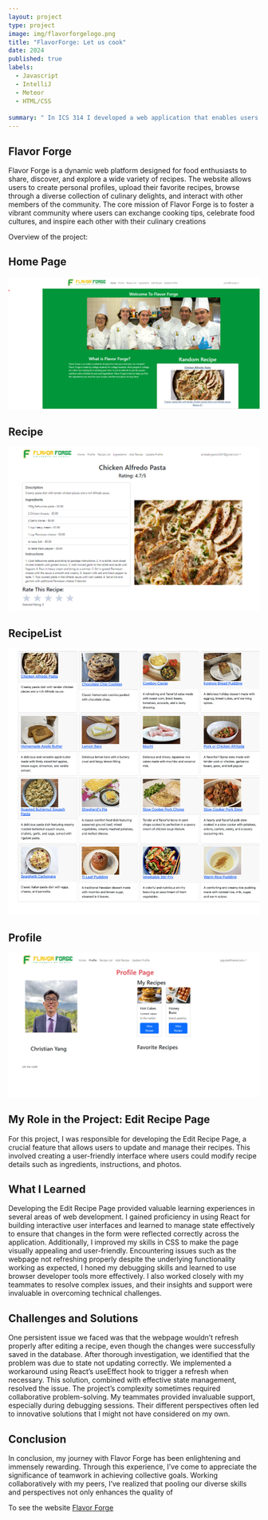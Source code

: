 ```yaml
---
layout: project
type: project
image: img/flavorforgelogo.png
title: "FlavorForge: Let us cook"
date: 2024
published: true
labels:
  - Javascript
  - IntelliJ
  - Meteor
  - HTML/CSS

summary: " In ICS 314 I developed a web application that enables users to find, share, and post recipes based on their needs."
---
```


## Flavor Forge
Flavor Forge is a dynamic web platform designed for food enthusiasts to share, discover, and explore a wide variety of recipes. The website allows users to create personal profiles, upload their favorite recipes, browse through a diverse collection of culinary delights, and interact with other members of the community. The core mission of Flavor Forge is to foster a vibrant community where users can exchange cooking tips, celebrate food cultures, and inspire each other with their culinary creations

Overview of the project:

## Home Page
<img class="img-fluid" src="../img/homepage.jpg">

## Recipe
<img class="img-fluid" src="../img/recipepage.jpg">

## RecipeList
<img class="img-fluid" src="../img/recipelistpage.jpg">

## Profile
<img class="img-fluid" src="../img/profile-page.jpg">

## My Role in the Project: Edit Recipe Page
For this project, I was responsible for developing the Edit Recipe Page, a crucial feature that allows users to update and manage their recipes. This involved creating a user-friendly interface where users could modify recipe details such as ingredients, instructions, and photos.

## What I Learned
Developing the Edit Recipe Page provided valuable learning experiences in several areas of web development. I gained proficiency in using React for building interactive user interfaces and learned to manage state effectively to ensure that changes in the form were reflected correctly across the application. Additionally, I improved my skills in CSS to make the page visually appealing and user-friendly. Encountering issues such as the webpage not refreshing properly despite the underlying functionality working as expected, I honed my debugging skills and learned to use browser developer tools more effectively. I also worked closely with my teammates to resolve complex issues, and their insights and support were invaluable in overcoming technical challenges.

## Challenges and Solutions
One persistent issue we faced was that the webpage wouldn’t refresh properly after editing a recipe, even though the changes were successfully saved in the database. After thorough investigation, we identified that the problem was due to state not updating correctly. We implemented a workaround using React’s useEffect hook to trigger a refresh when necessary. This solution, combined with effective state management, resolved the issue. The project’s complexity sometimes required collaborative problem-solving. My teammates provided invaluable support, especially during debugging sessions. Their different perspectives often led to innovative solutions that I might not have considered on my own.

## Conclusion
In conclusion, my journey with Flavor Forge has been enlightening and immensely rewarding. Through this experience, I’ve come to appreciate the significance of teamwork in achieving collective goals. Working collaboratively with my peers, I’ve realized that pooling our diverse skills and perspectives not only enhances the quality of 

To see the website [Flavor Forge](https://flavor-forge.github.io/)
